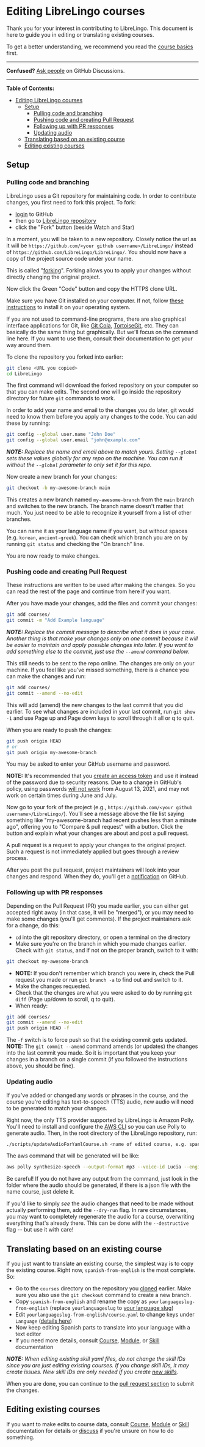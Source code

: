 # Editing LibreLingo courses

Thank you for your interest in contributing to LibreLingo. This document is here to guide you in editing or translating existing courses.

To get a better understanding, we recommend you read the [course basics](README.md#basics) first.

---

**Confused?**
[Ask people](https://github.com/LibreLingo/LibreLingo/discussions) on GitHub Discussions.

---

**Table of Contents:**

- [Editing LibreLingo courses](#editing-librelingo-courses)
  - [Setup](#setup)
    - [Pulling code and branching](#pulling-code-and-branching)
    - [Pushing code and creating Pull Request](#pushing-code-and-creating-pull-request)
    - [Following up with PR responses](#following-up-with-pr-responses)
    - [Updating audio](#updating-audio)
  - [Translating based on an existing course](#translating-based-on-an-existing-course)
  - [Editing existing courses](#editing-existing-courses)

## Setup

<a id="pulling-and-branching"></a>

### Pulling code and branching

LibreLingo uses a Git repository for maintaining code. In order to contribute changes, you first need to fork this project. To fork:

- [login](https://github.com/login) to GitHub
- then go to [LibreLingo repository](https://github.com/LibreLingo/LibreLingo/)
- click the "Fork" button (beside Watch and Star)

In a moment, you will be taken to a new repository. Closely notice the url as it will be `https://github.com/<your github username>/LibreLingo/` instead of `https://github.com/LibreLingo/LibreLingo/`. You should now have a copy of the project source code under your name.

This is called "[forking](https://guides.github.com/activities/forking/)". Forking allows you to apply your changes without directly changing the original project.

Now click the Green "Code" button and copy the HTTPS clone URL.

Make sure you have Git installed on your computer. If not, follow [these instructions](https://www.linode.com/docs/guides/how-to-install-git-on-linux-mac-and-windows/) to install it on your operating system.

If you are not used to command-line programs, there are also graphical interface applications for Git, like [Git Cola](https://git-cola.github.io/), [TortoiseGit](https://tortoisegit.org/), etc. They can basically do the same thing but graphically. But we'll focus on the command line here. If you want to use them, consult their documentation to get your way around them.

To clone the repository you forked into earlier:

```sh
git clone <URL you copied>
cd LibreLingo
```

The first command will download the forked repository on your computer so that you can make edits. The second one will go inside the repository directory for future `git` commands to work.

In order to add your name and email to the changes you do later, git would need to know them before you apply any changes to the code. You can add these by running:

```sh
git config --global user.name "John Doe"
git config --global user.email "john@example.com"
```

_**NOTE:** Replace the name and email above to match yours. Setting `--global` sets these values globally for any repo on the machine. You can run it without the `--global` parameter to only set it for this repo._

Now create a new branch for your changes:

```sh
git checkout -b my-awesome-branch main
```

This creates a new branch named `my-awesome-branch` from the `main` branch and switches to the new branch. The branch name doesn't matter that much. You just need to be able to recognize it yourself from a list of other branches.

You can name it as your language name if you want, but without spaces (e.g. `korean`, `ancient-greek`). You can check which branch you are on by running `git status` and checking the "On branch" line.

You are now ready to make changes.

<a id="pushing-and-pr"></a>

### Pushing code and creating Pull Request

These instructions are written to be used after making the changes. So you can read the rest of the page and continue from here if you want.

After you have made your changes, add the files and commit your changes:

```sh
git add courses/
git commit -m "Add Example language"
```

_**NOTE:** Replace the commit message to describe what it does in your case. Another thing is that make your changes only on one commit because it will be easier to maintain and apply possible changes into later. If you want to add something else to the commit, just use the `--amend` command below._

This still needs to be sent to the repo online. The changes are only on your machine. If you feel like you've missed something, there is a chance you can make the changes and run:

```sh
git add courses/
git commit --amend --no-edit
```

This will add (amend) the new changes to the last commit that you did earlier. To see what changes are included in your last commit, run `git show -1` and use Page up and Page down keys to scroll through it all or q to quit.

When you are ready to push the changes:

```sh
git push origin HEAD
# or
git push origin my-awesome-branch
```

You may be asked to enter your GitHub username and password.

**NOTE:** It's recommended that you [create an access token](https://docs.github.com/en/github/authenticating-to-github/creating-a-personal-access-token) and use it instead of the password due to security reasons. Due to a change in GitHub's policy, using passwords [will not work](https://github.blog/2020-12-15-token-authentication-requirements-for-git-operations/) from August 13, 2021, and may not work on certain times during June and July.

Now go to your fork of the project (e.g., `https://github.com/<your github username>/LibreLingo/`). You'll see a message above the file list saying something like "my-awesome-branch had recent pushes less than a minute ago", offering you to "Compare & pull request" with a button. Click the button and explain what your changes are about and post a pull request.

A pull request is a request to apply your changes to the original project. Such a request is not immediately applied but goes through a review process.

After you post the pull request, project maintainers will look into your changes and respond. When they do, you'll get a [notification](https://github.com/notifications) on GitHub.

<a id="following-up-pr"></a>

### Following up with PR responses

Depending on the Pull Request (PR) you made earlier, you can either get accepted right away (in that case, it will be "merged"), or you may need to make some changes (you'll get comments). If the project maintainers ask for a change, do this:

- `cd` into the git repository directory, or open a terminal on the directory
- Make sure you're on the branch in which you made changes earlier. Check with `git status`, and if not on the proper branch, switch to it with:

```sh
git checkout my-awesome-branch
```

- **NOTE:** If you don't remember which branch you were in, check the Pull request you made or run `git branch -a` to find out and switch to it.
- Make the changes requested.
- Check that the changes are what you were asked to do by running `git diff` (Page up/down to scroll, q to quit).
- When ready:

```sh
git add courses/
git commit --amend --no-edit
git push origin HEAD -f
```

The `-f` switch is to force push so that the existing commit gets updated. **NOTE:** The `git commit --amend` command amends (or updates) the changes into the last commit you made. So it is important that you keep your changes in a branch on a single commit (if you followed the instructions above, you should be fine).

### Updating audio

If you've added or changed any words or phrases in the course, and the course you're editing has text-to-speech (TTS) audio, new audio will need to be generated to match your changes.

Right now, the only TTS provider supported by LibreLingo is Amazon Polly. You'll need to install and configure the [AWS CLI](https://aws.amazon.com/cli/) so you can use Polly to generate audio. Then, in the root directory of the LibreLingo repository, run:

```sh
./scripts/updateAudioForYamlCourse.sh <name of edited course, e.g. spanish-from-english>
```

The aws command that will be generated will be like:
```sh
aws polly synthesize-speech --output-format mp3 --voice-id Lucia --engine standard --text Nosotras vamos al parque ../librelingo-web/static/voice/0b9ae829fcebaa67fb0b9a4f048296f2cf7156f468764f8f5cafde9e706125d0.mp3
```

Be careful! If you do not have any output from the command, just look in the folder where the audio should be generated, if there is a json file with the name course, just delete it.

If you'd like to simply _see_ the audio changes that need to be made without actually performing them, add the `--dry-run` flag. In rare circumstances, you may want to completely regenerate the audio for a course, overwriting everything that's already there. This can be done with the `--destructive` flag -- but use it with care!

<a id="translating"></a>

## Translating based on an existing course

If you just want to translate an existing course, the simplest way is to copy the existing course. Right now, `spanish-from-english` is the most complete. So:

- Go to the `courses` directory on the repository you [cloned](#pulling-and-branching) earlier. Make sure you also use the `git checkout` command to create a new branch.
- Copy `spanish-from-english` and rename the copy as `yourlanguageslug-from-english` (replace `yourlanguageslug` to [your language slug](README.md#things-new-contributors))
- Edit `yourlanguageslug-from-english/course.yaml` to change keys under `Language` ([details here](course.md#data-breakdown))
- Now keep editing Spanish parts to translate into your language with a text editor
- If you need more details, consult [Course](course.md), [Module](module.md), or [Skill](skill.md) documentation

_**NOTE:** When editing existing skill yaml files, do not change the skill IDs since you are just editing existing courses. If you change skill IDs, it may create issues. New skill IDs are only needed if you create [new skills](skill.md#creating-new)._

When you are done, you can continue to the [pull request section](#pushing-and-pr) to submit the changes.

<a id="editing-existing"></a>

## Editing existing courses

If you want to make edits to course data, consult [Course](course.md), [Module](module.md) or [Skill](skill.md) documentation for details or [discuss](https://github.com/LibreLingo/LibreLingo/discussions) if you're unsure on how to do something.
